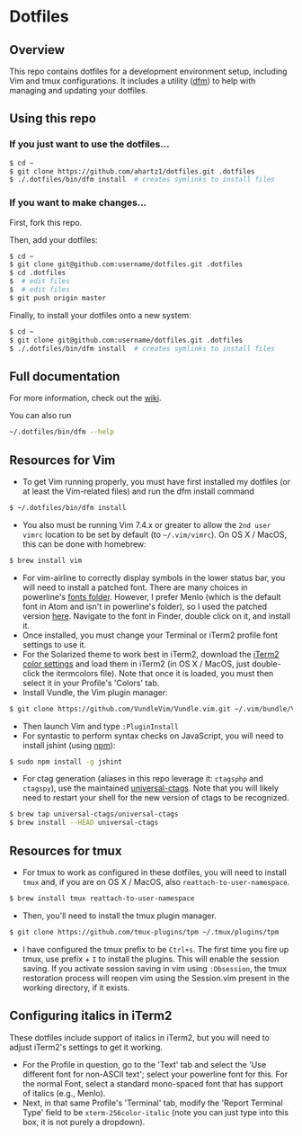 # Dotfiles

## Overview

This repo contains dotfiles for a development environment setup, including Vim and tmux configurations. It includes a utility ([dfm](https://github.com/justone/dfm)) to help with managing and updating your dotfiles.

## Using this repo

### If you just want to use the dotfiles...

```bash
$ cd ~
$ git clone https://github.com/ahartz1/dotfiles.git .dotfiles
$ ./.dotfiles/bin/dfm install  # creates symlinks to install files
```

### If you want to make changes...

First, fork this repo.

Then, add your dotfiles:

```bash
$ cd ~
$ git clone git@github.com:username/dotfiles.git .dotfiles
$ cd .dotfiles
$  # edit files
$  # edit files
$ git push origin master
```

Finally, to install your dotfiles onto a new system:

```bash
$ cd ~
$ git clone git@github.com:username/dotfiles.git .dotfiles
$ ./.dotfiles/bin/dfm install  # creates symlinks to install files
```

## Full documentation

For more information, check out the [wiki](http://github.com/justone/dotfiles/wiki).

You can also run

```bash
~/.dotfiles/bin/dfm --help
```

## Resources for Vim

 * To get Vim running properly, you must have first installed my dotfiles (or at least the Vim-related files) and run the dfm install command

```bash
$ ~/.dotfiles/bin/dfm install
```

 * You also must be running Vim 7.4.x or greater to allow the `2nd user vimrc` location to be set by default (to `~/.vim/vimrc`). On OS&nbsp;X / MacOS, this can be done with homebrew:

```bash
$ brew install vim
```
 * For vim-airline to correctly display symbols in the lower status bar, you will need to install a patched font. There are many choices in powerline's [fonts folder](https://github.com/powerline/fonts). However, I prefer Menlo (which is the default font in Atom and isn't in powerline's folder), so I used the patched version [here](https://gist.github.com/qrush/1595572). Navigate to the font in Finder, double click on it, and install it.
 * Once installed, you must change your Terminal or iTerm2 profile font settings to use it.
 * For the Solarized theme to work best in iTerm2, download the [iTerm2 color settings](https://github.com/altercation/solarized/tree/master/iterm2-colors-solarized) and load them in iTerm2 (in OS&nbsp;X / MacOS, just double-click the itermcolors file). Note that once it is loaded, you must then select it in your Profile's 'Colors' tab.
 * Install Vundle, the Vim plugin manager:

```bash
$ git clone https://github.com/VundleVim/Vundle.vim.git ~/.vim/bundle/Vundle.vim
```

 * Then launch Vim and type `:PluginInstall`
 * For syntastic to perform syntax checks on JavaScript, you will need to install jshint (using [npm](http://npmjs.com)):

```bash
$ sudo npm install -g jshint
```
 * For ctag generation (aliases in this repo leverage it: `ctagsphp` and `ctagspy`), use the maintained [universal-ctags](http://docs.ctags.io/en/latest/building.html). Note that you will likely need to restart your shell for the new version of ctags to be recognized.

```bash
$ brew tap universal-ctags/universal-ctags
$ brew install --HEAD universal-ctags
```

## Resources for tmux

 * For tmux to work as configured in these dotfiles, you will need to install `tmux` and, if you are on OS&nbsp;X / MacOS, also `reattach-to-user-namespace`.

```bash
$ brew install tmux reattach-to-user-namespace
```
 * Then, you'll need to install the tmux plugin manager.

```bash
$ git clone https://github.com/tmux-plugins/tpm ~/.tmux/plugins/tpm
```

 * I have configured the tmux prefix to be `Ctrl+s`. The first time you fire up tmux, use prefix + `I` to install the plugins. This will enable the session saving. If you activate session saving in vim using `:Obsession`, the tmux restoration process will reopen vim using the Session.vim present in the working directory, if it exists.

## Configuring italics in iTerm2

These dotfiles include support of italics in iTerm2, but you will need to adjust iTerm2's settings to get it working.

 * For the Profile in question, go to the 'Text' tab and select the 'Use different font for non-ASCII text'; select your powerline font for this. For the normal Font, select a standard mono-spaced font that has support of italics (e.g., Menlo).
 * Next, in that same Profile's 'Terminal' tab, modify the 'Report Terminal Type' field to be `xterm-256color-italic` (note you can just type into this box, it is not purely a dropdown).
